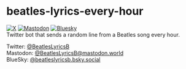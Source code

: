 # beatles-lyrics-every-hour
[![X](https://img.shields.io/badge/beatleslyricsb-%23000000.svg?style=for-the-badge&logo=X&logoColor=white)](https://twitter.com/beatleslyricsb) [![Mastodon](https://img.shields.io/badge/-BeatlesLyricsB-6364FF?style=for-the-badge&logo=mastodon&logoColor=white)](https://mastodon.world/@BeatlesLyricsB) [![Bluesky](https://img.shields.io/badge/beatleslyricsb-0285FF?style=for-the-badge&logo=Bluesky&logoColor=white)](https://bsky.app/profile/beatleslyricsb.bsky.social)  
Twitter bot that sends a random line from a Beatles song every hour.

Twitter: [@BeatlesLyricsB](https://twitter.com/beatleslyricsb)  
Mastodon: [@BeatlesLyricsB@mastodon.world](https://mastodon.world/@BeatlesLyricsB) <a rel="me" href="https://mastodon.world/@BeatlesLyricsB"></a>  
BlueSky: [@beatleslyricsb.bsky.social](https://bsky.app/profile/beatleslyricsb.bsky.social)
